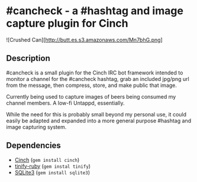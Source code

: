 # \#cancheck - a #hashtag and image capture plugin for Cinch

![Crushed Can][http://butt.es.s3.amazonaws.com/Mn7bhG.png]

## Description

\#cancheck is a small plugin for the Cinch IRC bot framework intended to
monitor a channel for the #cancheck hashtag, grab an included jpg/png url from
the message, then compress, store, and make public that image.

Currently being used to capture images of beers being consumed my channel
members. A low-fi Untappd, essentially.

While the need for this is probably small beyond my personal use, it could
easily be adapted and expanded into a more general purpose #hashtag and image
capturing system.

## Dependencies
* [Cinch](https://github.com/cinchrb/cinch) (`gem install cinch`)
* [tinify-ruby](https://github.com/tinify/tinify-ruby) (`gem instal tinify`)
* [SQLite3](https://rubygems.org/gems/sqlite3/versions/1.3.11) (`gem install sqlite3`)
